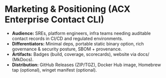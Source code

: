 # Marketing & Positioning (ACX Enterprise Contact CLI)

- **Audience:** SREs, platform engineers, infra teams needing auditable contact records in CI/CD and regulated environments.
- **Differentiators:** Minimal deps, portable static binary option, rich governance & security posture, SBOM + provenance.
- **Artifacts:** Badges (build, coverage, scorecards), website via docs/ (MkDocs).
- **Distribution:** GitHub Releases (ZIP/TGZ), Docker Hub image, Homebrew tap (optional), winget manifest (optional).

